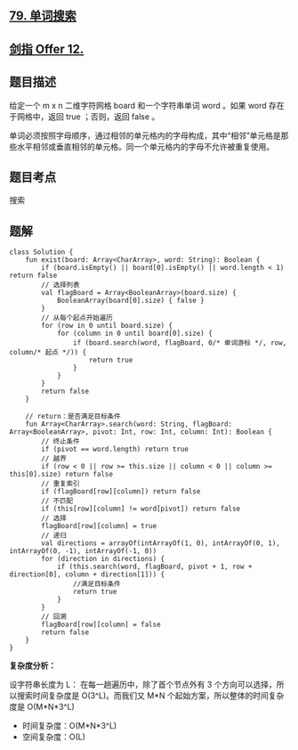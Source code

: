 ## [79. 单词搜索](https://leetcode.cn/problems/word-search/description/)
## [剑指 Offer 12.](https://leetcode.cn/problems/ju-zhen-zhong-de-lu-jing-lcof/?favorite=xb9nqhhg)

## 题目描述

给定一个 m x n 二维字符网格 board 和一个字符串单词 word 。如果 word 存在于网格中，返回 true ；否则，返回 false 。

单词必须按照字母顺序，通过相邻的单元格内的字母构成，其中“相邻”单元格是那些水平相邻或垂直相邻的单元格。同一个单元格内的字母不允许被重复使用。

## 题目考点

搜索

## 题解
 
```
class Solution {
    fun exist(board: Array<CharArray>, word: String): Boolean {
        if (board.isEmpty() || board[0].isEmpty() || word.length < 1) return false
        // 选择列表
        val flagBoard = Array<BooleanArray>(board.size) {
            BooleanArray(board[0].size) { false }
        }
        // 从每个起点开始遍历
        for (row in 0 until board.size) {
            for (column in 0 until board[0].size) {
                if (board.search(word, flagBoard, 0/* 单词游标 */, row, column/* 起点 */)) {
                    return true
                }
            }
        }
        return false
    }

    // return：是否满足目标条件
    fun Array<CharArray>.search(word: String, flagBoard: Array<BooleanArray>, pivot: Int, row: Int, column: Int): Boolean {
        // 终止条件
        if (pivot == word.length) return true
        // 越界
        if (row < 0 || row >= this.size || column < 0 || column >= this[0].size) return false
        // 重复索引
        if (flagBoard[row][column]) return false
        // 不匹配
        if (this[row][column] != word[pivot]) return false
        // 选择
        flagBoard[row][column] = true
        // 递归
        val directions = arrayOf(intArrayOf(1, 0), intArrayOf(0, 1), intArrayOf(0, -1), intArrayOf(-1, 0))
        for (direction in directions) {
            if (this.search(word, flagBoard, pivot + 1, row + direction[0], column + direction[1])) {
                //满足目标条件
                return true
            }
        }
        // 回溯
        flagBoard[row][column] = false
        return false
    }
}
```

**复杂度分析：**

设字符串长度为 L：
在每一趟遍历中，除了首个节点外有 3 个方向可以选择，所以搜索时间复杂度是 O(3^L)。而我们又 M\*N 个起始方案，所以整体的时间复杂度是 O(M\*N\*3^L)

- 时间复杂度：O(M\*N\*3^L)
- 空间复杂度：O(L)
